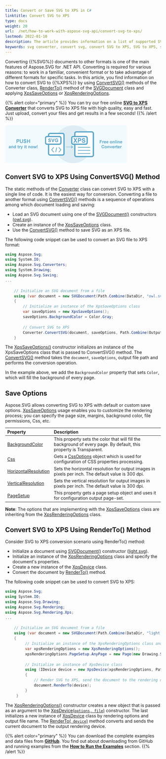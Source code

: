 ```yaml
---
title: Convert or Save SVG to XPS in C#
linktitle: Convert SVG to XPS
type: docs
weight: 20
url:  /net/how-to-work-with-aspose-svg-api/convert-svg-to-xps/   
lastmod: 2022-01-10
description: The article provides information on a list of supported SVG to XPS conversion scenarios and how to execute them using the API. You will learn how to convert SVG to XPS and find C# examples of SVG conversions.
keywords: svg converter, convert svg, convert SVG to XPS, SVG to XPS, save options
---
```

<link href="./../../style.css" rel="stylesheet" type="text/css" />

Converting  {{%SVG%}} documents to other formats is one of the main features of Aspose.SVG for .NET API. Converting is required for various reasons: to work in a familiar, convenient format or to take advantage of different formats for specific tasks. In this article, you find information on how to convert SVG to {{%XPS%}} by using [ConvertSVG()](https://reference.aspose.com/svg/net/aspose.svg.converters/converter/methods/index) methods of the Converter class, [RenderTo()](https://reference.aspose.com/svg/net/aspose.svg/svgdocument/methods/renderto) method  of the [SVGDocument](https://reference.aspose.com/svg/net/aspose.svg/svgdocument) class and applying [XpsSaveOptions](https://reference.aspose.com/net/html/aspose.html.saving/xpssaveoptions) or [XpsRenderingOptions](https://reference.aspose.com/svg/net/aspose.svg.rendering.xps/xpsrenderingoptions).

{{% alert color="primary" %}}
You can try our free online <a href="https://products.aspose.app/svg/conversion/svg-to-xps" target="_blank">**SVG to XPS Converter**</a> that converts SVG to XPS file with high quality, easy and fast. Just upload, convert your files and get results in a few seconds!
{{% /alert %}}

<a href="https://products.aspose.app/svg/conversion/svg-to-xps" target="_blank">![Text "Banner SVG to XPS Converter"](svg-to-xps.png#center)</a>

## **Convert SVG to XPS Using ConvertSVG() Method**

The static methods of the [Converter](https://reference.aspose.com/svg/net/aspose.svg.converters/converter) class can convert SVG to XPS  with a single line of code. It is the easiest way for conversion. Converting a file to another format using [ConvertSVG()](https://reference.aspose.com/svg/net/aspose.svg.converters/converter/methods/index) methods is a sequence of operations among which document loading and saving: 

 - Load an SVG document using one of the [SVGDocument()](https://reference.aspose.com/svg/net/aspose.svg/svgdocument/constructors/10) constructors ([owl.svg](http://docs.aspose.com/svg/net/drawing-basics/svg-path-data/owl.svg)).
 - Create an instance of the [XpsSaveOptions](https://reference.aspose.com/svg/net/aspose.svg.saving/xpssaveoptions) class.
 - Use the [ConvertSVG()](https://reference.aspose.com/svg/net/aspose.svg.converters.converter/convertsvg/methods/5) method to save SVG as an XPS file. 

 The following code snippet can be used to convert an SVG file to XPS format:

```c#
using Aspose.Svg;
using System.IO;
using Aspose.Svg.Converters;
using System.Drawing;
using Aspose.Svg.Saving;
...

    // Initialize an SVG document from a file
    using (var document = new SVGDocument(Path.Combine(DataDir, "owl.svg")))
    {
        // Initialize an instance of the XpsSaveOptions class
        var saveOptions = new XpsSaveOptions();
        saveOptions.BackgroundColor = Color.Gray;
    
        // Convert SVG to XPS
        Converter.ConvertSVG(document, saveOptions, Path.Combine(OutputDir, "owl_out.xps"));
    }
```

The [XpsSaveOptions()](https://reference.aspose.com/svg/net/aspose.svg.saving/xpssaveoptions/constructors/main) constructor initializes an instance of the XpsSaveOptions class that is passed to ConvertSVG() method. The [ConvertSVG()](https://reference.aspose.com/svg/net/aspose.svg.converters.converter/convertsvg/methods/5) method  takes the  `document`, `saveOptions`, output file path and performs the conversion operation. 

In the example above, we add the `BackgroundColor` property that sets `Color`, which will fill the background of every page. 

## **Save Options**

Aspose.SVG allows converting SVG to XPS with default or custom save options. [XpsSaveOptions](https://reference.aspose.com/svg/net/aspose.svg.saving/xpssaveoptions) usage enables you to customize the rendering process; you can specify the page size, margins, background color, file permissions, Css, etc. 

| Property                                                     | Description                                                  |
| :----------------------------------------------------------- | :----------------------------------------------------------- |
| [BackgroundColor](https://reference.aspose.com/svg/net/aspose.svg.rendering/renderingoptions/properties/backgroundcolor) | This property sets the color that will fill the background of every page. By default, this property is Transparent. |
| [Css](https://reference.aspose.com/svg/net/aspose.svg.rendering/renderingoptions/properties/css) | Gets a [CssOptions](https://reference.aspose.com/svg/net/aspose.svg.rendering/cssoptions) object which is used for configuration of CSS properties processing. |
| [HorizontalResolution](https://reference.aspose.com/svg/net/aspose.svg.rendering/renderingoptions/properties/horizontalresolution) | Sets the horizontal resolution for output images in pixels per inch. The default value is 300 dpi. |
| [VerticalResolution](https://reference.aspose.com/svg/net/aspose.svg.rendering/renderingoptions/properties/verticalresolution) | Sets the vertical resolution for output images in pixels per inch. The default value is 300 dpi. |
| [PageSetup](https://reference.aspose.com/svg/net/aspose.svg.rendering/renderingoptions/properties/pagesetup) | This property gets a page setup object and uses it for configuration output page-set. |

**Note**: The options that are implementing with the [XpsSaveOptions](https://reference.aspose.com/svg/net/aspose.svg.saving/xpssaveoptions) class are inheriting from the [XpsRenderingOptions](https://reference.aspose.com/svg/net/aspose.svg.rendering.xps/xpsrenderingoptions) class.

## **Convert SVG to XPS Using RenderTo() Method**

Consider SVG to XPS conversion scenario using RenderTo() method:

 - Initialize a document using  [SVGDocument()](https://reference.aspose.com/svg/net/aspose.svg/svgdocument/constructors/10) constructor ([light.svg](http://docs.aspose.com/svg/net/how-to-work-with-aspose-svg-api/converting/light.svg)).
 - Initialize an instance of the [XpsRenderingOptions](https://reference.aspose.com/svg/net/aspose.svg.rendering.xps/xpsrenderingoptions) class and specify the document's properties.
 - Create a new instance of the [XpsDevice](https://reference.aspose.com/svg/net/aspose.svg.rendering.xps/xpsdevice) class.
 - Convert the document by [RenderTo()](https://reference.aspose.com/svg/net/aspose.svg/svgdocument/methods/renderto) method. 

The following code snippet can be used to convert SVG to XPS:

```c#
using Aspose.Svg;
using System.IO;
using Aspose.Svg.Drawing;
using Aspose.Svg.Rendering;
using Aspose.Svg.Rendering.Xps;
...
	
	// Initialize an SVG document from a file
	using (var document = new SVGDocument(Path.Combine(DataDir, "light.svg")))
	{
	     // Initialize an instance of the XpsRenderingOptions class and set a custom PageSetup properties
		 var xpsRenderingOptions = new XpsRenderingOptions();
	     xpsRenderingOptions.PageSetup.AnyPage = new Page(new Drawing.Size(500, 500), new Margin(10, 10, 10, 10));	     
	     
		 // Initialize an instance of XpsDevice class
	     using (IDevice device = new XpsDevice(xpsRenderingOptions, Path.Combine(OutputDir, "light_out.xps")))
	     {
	         // Render SVG to XPS, send the document to the rendering device
			 document.RenderTo(device);
	     }
	 }
```

The [XpsRenderingOptions()](https://reference.aspose.com/svg/net/aspose.svg.rendering.xps/xpsrenderingoptions) constructor creates a new object that is passed as an argument to the [XpsDevice(`options, file`)](https://reference.aspose.com/svg/net/aspose.svg.rendering.xps/xpsdevice/constructors/3) constructor. The last initializes a new instance of [XpsDevice](https://reference.aspose.com/svg/net/aspose.svg.rendering.xps/xpsdevice) class by rendering options and output file name.  The [RenderTo(` device`)](https://reference.aspose.com/svg/net/aspose.svg/svgdocument/methods/renderto)  method converts and sends the current document to the output rendering device.

{{% alert color="primary" %}} 
You can download the complete examples and data files from [**GitHub**](https://github.com/aspose-svg/Aspose.SVG-Documentation). You find out about downloading from GitHub and running examples from the [**How to Run the Examples**](http://docs.aspose.com/svg/net/how-to-run-the-tests) section.
{{% /alert %}} 



